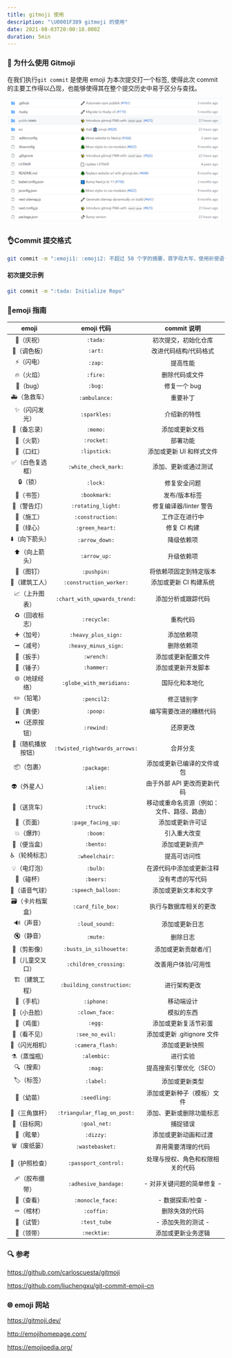 ```yaml
---
title: gitmoji 使用
description: "\U0001F389 gitmoji 的使用"
date: 2021-08-03T20:00:18.000Z
duration: 5min
---
```


### 🎉 为什么使用 Gitmoji

在我们执行`git commit` 是使用 emoji 为本次提交打一个标签, 使得此次 commit 的主要工作得以凸现，也能够使得其在整个提交历史中易于区分与查找。

![Gitemoji](./images/image-20210803201124334.png)

### 👌Commit 提交格式

```sh
git commit -m ":emoji1: :emoji2: 不超过 50 个字的摘要，首字母大写，使用祈使语气，句末不要加句号"
```

#### 初次提交示例

```sh
git commit -m ":tada: Initialize Repo"
```

### 📝emoji 指南

|       emoji        |          emoji 代码           |                commit 说明                 |
| :----------------: | :---------------------------: | :----------------------------------------: |
|     🎉（庆祝）     |           `:tada:`            |            初次提交，初始化仓库            |
|    🎨（调色板）    |            `:art:`            |           改进代码结构/代码格式            |
|     ⚡（闪电）     |            `:zap:`            |                  提高性能                  |
|     🔥（火焰）     |           `:fire:`            |               删除代码或文件               |
|     🐛（bug）      |            `:bug:`            |                修复一个 bug                |
|    🚑（急救车）    |         `:ambulance:`         |                  重要补丁                  |
|   ✨（闪闪发光）   |         `:sparkles:`          |                介绍新的特性                |
|    📝（备忘录）    |           `:memo:`            |               添加或更新文档               |
|     🚀（火箭）     |          `:rocket:`           |                  部署功能                  |
|     💄（口红）     |         `:lipstick:`          |          添加或更新 UI 和样式文件          |
|  ✅（白色复选框）  |     `:white_check_mark:`      |            添加、更新或通过测试            |
|      🔒（锁）      |           `:lock:`            |                修复安全问题                |
|     🔖（书签）     |         `:bookmark:`          |               发布/版本标签                |
|    🚨（警告灯）    |      `:rotating_light:`       |           修复编译器/linter 警告           |
|     🚧（施工）     |       `:construction:`        |               工作正在进行中               |
|     💚（绿心）     |        `:green_heart:`        |                修复 CI 构建                |
|   ⬇️（向下箭头）   |        `:arrow_down:`         |                 降级依赖项                 |
|   ⬆️（向上箭头）   |         `:arrow_up:`          |                 升级依赖项                 |
|     📌（图钉）     |          `:pushpin:`          |           将依赖项固定到特定版本           |
|   👷（建筑工人）   |    `:construction_worker:`    |           添加或更新 CI 构建系统           |
|   📈（上升图表）   | `:chart_with_upwards_trend:`  |             添加分析或跟踪代码             |
|   ♻️（回收标志）   |          `:recycle:`          |                  重构代码                  |
|     ➕（加号）     |      `:heavy_plus_sign:`      |                 添加依赖项                 |
|     ➖（减号）     |     `:heavy_minus_sign:`      |                 删除依赖项                 |
|     🔧（扳手）     |          `:wrench:`           |             添加或更新配置文件             |
|     🔨（锤子）     |          `:hammer:`           |             添加或更新开发脚本             |
|   🌐（地球经络）   |   `:globe_with_meridians:`    |               国际化和本地化               |
|     ✏️（铅笔）     |          `:pencil2:`          |                 修正错别字                 |
|     💩（粪便）     |           `:poop:`            |           编写需要改进的糟糕代码           |
|   ⏪（还原按钮）   |          `:rewind:`           |                  还原更改                  |
| 🔀（随机播放按钮） | `:twisted_rightwards_arrows:` |                  合并分支                  |
|     📦（包裹）     |          `:package:`          |         添加或更新已编译的文件或包         |
|    👽（外星人）    |           `:alien:`           |        由于外部 API 更改而更新代码         |
|    🚚（送货车）    |           `:truck:`           | 移动或重命名资源（例如：文件、路径、路由） |
|     📄（页面）     |      `:page_facing_up:`       |              添加或更新许可证              |
|     💥（爆炸）     |           `:boom:`            |                引入重大改变                |
|    🍱（便当盒）    |           `:bento:`           |               添加或更新资产               |
|   ♿（轮椅标志）   |        `:wheelchair:`         |                提高可访问性                |
|    💡（电灯泡）    |           `:bulb:`            |          在源代码中添加或更新注释          |
|     🍻（碰杯）     |           `:beers:`           |              没有考虑的写代码              |
|   💬（语音气球）   |      `:speech_balloon:`       |            添加或更新文本和文字            |
|  🗃️（卡片档案盒）  |       `:card_file_box:`       |           执行与数据库相关的更改           |
|     🔊（声音）     |        `:loud_sound:`         |               添加或更新日志               |
|     🔇（静音）     |           `:mute:`            |                  删除日志                  |
|    👥（剪影像）    |    `:busts_in_silhouette:`    |            添加或更新贡献者/们             |
|  🚸（儿童交叉口）  |     `:children_crossing:`     |            改善用户体验/可用性             |
|   🏗️（建筑工程）   |   `:building_construction:`   |                进行架构更改                |
|     📱（手机）     |          `:iphone:`           |                 移动端设计                 |
|    🤡（小丑脸）    |        `:clown_face:`         |                 模拟的东西                 |
|     🥚（鸡蛋）     |            `:egg:`            |            添加或更新复活节彩蛋            |
|    🙈（看不见）    |        `:see_no_evil:`        |         添加或更新 .gitignore 文件         |
|   📸（闪光相机）   |       `:camera_flash:`        |               添加或更新快照               |
|    ⚗️（蒸馏瓶）    |          `:alembic:`          |                  进行实验                  |
|     🔍（搜索）     |            `:mag:`            |          提高搜索引擎优化（SEO）           |
|     🏷️（标签）     |           `:label:`           |               添加或更新类型               |
|     🌱（幼苗）     |         `:seedling:`          |         添加或更新种子（模板）文件         |
|   🚩（三角旗杆）   |  `:triangular_flag_on_post:`  |          添加、更新或删除功能标志          |
|    🥅（目标网）    |         `:goal_net:`          |                  捕捉错误                  |
|     💫（眩晕）     |           `:dizzy:`           |            添加或更新动画和过渡            |
|    🗑️（废纸篓）    |        `:wastebasket:`        |             弃用需要清理的代码             |
|   🛂（护照检查）   |     `:passport_control:`      |      处理与授权、角色和权限相关的代码      |
|   🩹（胶布绷带）   |     `:adhesive_bandage:`      |         - 对非关键问题的简单修复 -         |
|     🧐（查看）     |       `:monocle_face:`        |             - 数据探索/检查 -              |
|     ⚰️（棺材）     |          `:coffin:`           |               删除失效的代码               |
|     🧪（试管）     |         `:test_tube`          |             - 添加失败的测试 -             |
|     👔（领带）     |          `:necktie:`          |             添加或更新业务逻辑             |

### 🔍 参考

https://github.com/carloscuesta/gitmoji

https://github.com/liuchengxu/git-commit-emoji-cn

### 🌐 emoji 网站

https://gitmoji.dev/

http://emojihomepage.com/

https://emojipedia.org/
